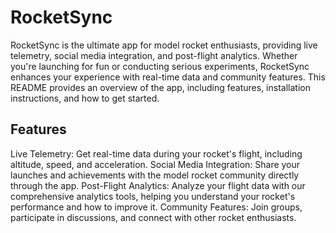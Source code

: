 # RocketSync
RocketSync is the ultimate app for model rocket enthusiasts, providing live telemetry, social media integration, and post-flight analytics. Whether you're launching for fun or conducting serious experiments, RocketSync enhances your experience with real-time data and community features. This README provides an overview of the app, including features, installation instructions, and how to get started.

## Features
Live Telemetry: Get real-time data during your rocket's flight, including altitude, speed, and acceleration.
Social Media Integration: Share your launches and achievements with the model rocket community directly through the app.
Post-Flight Analytics: Analyze your flight data with our comprehensive analytics tools, helping you understand your rocket's performance and how to improve it.
Community Features: Join groups, participate in discussions, and connect with other rocket enthusiasts.
